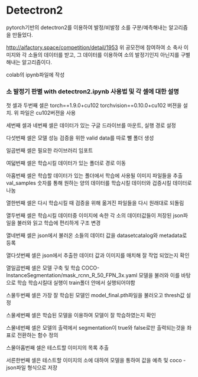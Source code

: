 # Detectron2

pytorch기반의 detectron2를 이용하여 발정/비발정 소를 구분/예측해내는 알고리즘을 만들었다.

http://aifactory.space/competition/detail/1953
위 공모전에 참여하여 소 축사 이미지와 각 소들의 데이터를 받고, 그 데이터를 이용하여 소의 발정기인지 아닌지를 구별해내는 알고리즘이다.

colab의 ipynb파일에 작성


### 소 발정기 판별 with detectron2.ipynb 사용법 및 각 셀에 대한 설명

첫 셀과 두번째 셀은 torch==1.9.0+cu102 torchvision==0.10.0+cu102 버젼을 설치. 위 파일은 cu102버젼을 사용

세번째 셀과 네번째 셀은 데이터가 있는 구글 드라이브를 마운트, 실행 경로 설정

다섯번째 셀은 모델 성능 검증을 위한 valid data를 따로 뺄 폴더 생성

일곱번째 셀은 필요한 라이브러리 임포트

여덟번째 셀은 학습시킬 데이터가 있는 폴더로 경로 이동

아홉번째 셀은 학습할 데이터가 있는 폴더에서 학습에 사용될 이미지 파일들을 추출
val_samples 숫자를 통해 원하는 양의 데이터를 학습시킬 데이터와 겁증시킬 데이터로 나눔

열한번째 셀은 다시 학습시킬 때 검증을 위해 옮겨진 파일들을 다시 원래대로 되돌림

열두번째 셀은 학습시킬 데이터중 이미지에 속한 각 소의 데이터값들이 저장된 json파일을 불러와 읽고 학습에 편리하게 구조 변경

열네번째 셀은 json에서 불러온 소들의 데이터 값을 datasetcatalog와 metadata로 등록

열다섯번째 셀은 json에서 추출한 데이터 값과 이미지를 매치해 잘 작업 되었는지 확인

열일곱번째 셀은 모델 구축 및 학습
COCO-InstanceSegmentation/mask_rcnn_R_50_FPN_3x.yaml 모델을 불러와 이를 바탕으로 학습
학습시킬대 실행이 train폴더 안에서 실행되어야함

스물두번째 셀은 가장 잘 학습된 모델인 model_final.pth파일을 불러오고 thresh값 설정

스물세번째 셀은 학습된 모델을 이용하여 모델이 잘 학습하였는지 확인

스물네번째 셀은 모델의 출력에서 segmentation이 true와 false로만 출력되는것을 좌표로 전환하는 함수 정의

스물아홉번째 셀은 테스트할 이미지의 목록 추출

서른한번째 셀은 테스트할 이미지의 소에 대하여 모델을 통하여 값을 예측 및 coco - json파일 형식으로 저장
